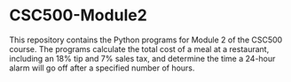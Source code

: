 # CSC500-Module2
This repository contains the Python programs for Module 2 of the CSC500 course. The programs calculate the total cost of a meal at a restaurant, including an 18% tip and 7% sales tax, and determine the time a 24-hour alarm will go off after a specified number of hours.
